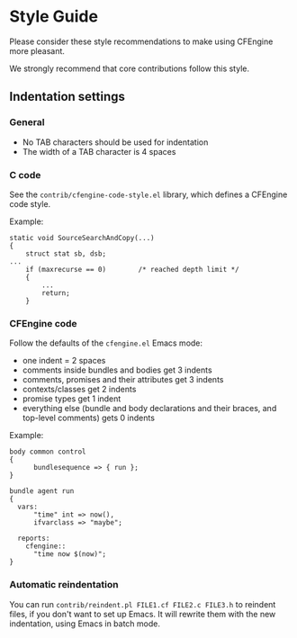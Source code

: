 # Style Guide

Please consider these style recommendations to make using CFEngine
more pleasant.

We strongly recommend that core contributions follow this style.

## Indentation settings

### General

* No TAB characters should be used for indentation
* The width of a TAB character is 4 spaces

### C code

See the `contrib/cfengine-code-style.el` library, which defines a CFEngine code style.

Example:

```
static void SourceSearchAndCopy(...)
{
    struct stat sb, dsb;
...
    if (maxrecurse == 0)        /* reached depth limit */
    {
        ...
        return;
    }
```

### CFEngine code

Follow the defaults of the `cfengine.el` Emacs mode:

* one indent = 2 spaces
* comments inside bundles and bodies get 3 indents
* comments, promises and their attributes get 3 indents
* contexts/classes get 2 indents
* promise types get 1 indent
* everything else (bundle and body declarations and their braces, and top-level comments) gets 0 indents

Example:

```
body common control
{
      bundlesequence => { run };
}

bundle agent run
{
  vars:
      "time" int => now(),
      ifvarclass => "maybe";

  reports:
    cfengine::
      "time now $(now)";
}
```

### Automatic reindentation

You can run `contrib/reindent.pl FILE1.cf FILE2.c FILE3.h` to reindent
files, if you don't want to set up Emacs.  It will rewrite them with
the new indentation, using Emacs in batch mode.
